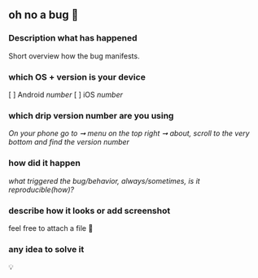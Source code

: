 ## oh no a bug 🐛

### Description what has happened

Short overview how the bug manifests.

### which OS + version is your device

[ ] Android _number_
[ ] iOS _number_

### which drip version number are you using

_On your phone go to ➞ menu on the top right ➞ about, scroll to the very bottom and find the version number_

### how did it happen

_what triggered the bug/behavior, always/sometimes, is it reproducible(how)?_

### describe how it looks or add screenshot

feel free to attach a file 📎

### any idea to solve it

💡
